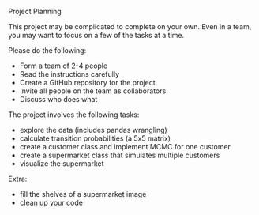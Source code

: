 Project Planning

This project may be complicated to complete on your own. Even in a team, you may want to focus on a few of the tasks at a time.

Please do the following:
- Form a team of 2-4 people
- Read the instructions carefully
- Create a GitHub repository for the project
- Invite all people on the team as collaborators
- Discuss who does what

The project involves the following tasks:

- explore the data (includes pandas wrangling)
- calculate transition probabilities (a 5x5 matrix)
- create a customer class and implement MCMC for one customer
- create a supermarket class that simulates multiple customers
- visualize the supermarket

Extra:
- fill the shelves of a supermarket image
- clean up your code

